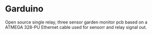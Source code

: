 # Garduino
Open source single relay, three sensor garden monitor pcb based on a ATMEGA 328-PU
Ethernet cable used for sensorr and relay signal out.
